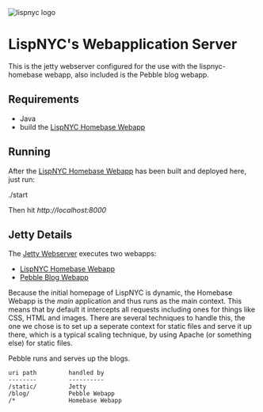 
<img src="http://lispnyc.org/static/images/theme-lispnyc.png" alt="lispnyc logo" title="LispNYC's webserver" />

# LispNYC's Webapplication Server

This is the jetty webserver configured for the use with the lispnyc-homebase 
webapp, also included is the Pebble blog webapp.

## Requirements

  * Java
  * build the [LispNYC Homebase Webapp](https://github.com/heow/lispnyc-homebase)

## Running

After the [LispNYC Homebase Webapp](https://github.com/heow/lispnyc-homebase) has been built and deployed here, just run:

  ./start
  
Then hit *http://localhost:8000*

## Jetty Details

The [Jetty Webserver](http://jetty.codehaus.org/jetty/contains) executes two webapps:

* [LispNYC Homebase Webapp](https://github.com/heow/lispnyc-homebase) 
* [Pebble Blog Webapp](http://pebble.sourceforge.net/)
 
Because the initial homepage of LispNYC is dynamic, the Homebase Webapp is the *main* application and thus runs as the main context.  This means that by default it intercepts all requests including ones for things like CSS, HTML and images.  There are several techniques to handle this, the one we chose is to set up a seperate context for static files and serve it up there, which is a typical scaling technique, by using Apache (or something else) for static files.

Pebble runs and serves up the blogs.

    uri path         handled by
    --------         ----------
    /static/         Jetty
    /blog/           Pebble Webapp
    /*               Homebase Webapp
